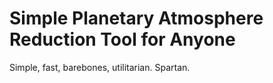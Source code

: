 # Simple Planetary Atmosphere Reduction Tool for Anyone

Simple, fast, barebones, utilitarian.  Spartan.

